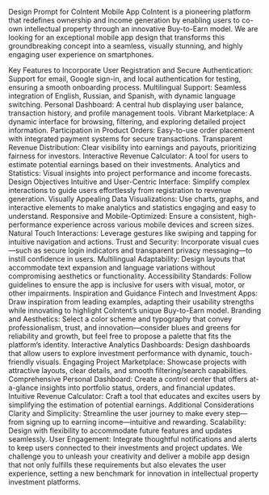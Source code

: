 Design Prompt for CoIntent Mobile App
CoIntent is a pioneering platform that redefines ownership and income generation by enabling users to co-own intellectual property through an innovative Buy-to-Earn model. We are looking for an exceptional mobile app design that transforms this groundbreaking concept into a seamless, visually stunning, and highly engaging user experience on smartphones.

Key Features to Incorporate
User Registration and Secure Authentication: Support for email, Google sign-in, and local authentication for testing, ensuring a smooth onboarding process.
Multilingual Support: Seamless integration of English, Russian, and Spanish, with dynamic language switching.
Personal Dashboard: A central hub displaying user balance, transaction history, and profile management tools.
Vibrant Marketplace: A dynamic interface for browsing, filtering, and exploring detailed project information.
Participation in Product Orders: Easy-to-use order placement with integrated payment systems for secure transactions.
Transparent Revenue Distribution: Clear visibility into earnings and payouts, prioritizing fairness for investors.
Interactive Revenue Calculator: A tool for users to estimate potential earnings based on their investments.
Analytics and Statistics: Visual insights into project performance and income forecasts.
Design Objectives
Intuitive and User-Centric Interface: Simplify complex interactions to guide users effortlessly from registration to revenue generation.
Visually Appealing Data Visualizations: Use charts, graphs, and interactive elements to make analytics and statistics engaging and easy to understand.
Responsive and Mobile-Optimized: Ensure a consistent, high-performance experience across various mobile devices and screen sizes.
Natural Touch Interactions: Leverage gestures like swiping and tapping for intuitive navigation and actions.
Trust and Security: Incorporate visual cues—such as secure login indicators and transparent privacy messaging—to instill confidence in users.
Multilingual Adaptability: Design layouts that accommodate text expansion and language variations without compromising aesthetics or functionality.
Accessibility Standards: Follow guidelines to ensure the app is inclusive for users with visual, motor, or other impairments.
Inspiration and Guidance
Fintech and Investment Apps: Draw inspiration from leading examples, adapting their usability strengths while innovating to highlight CoIntent’s unique Buy-to-Earn model.
Branding and Aesthetics: Select a color scheme and typography that convey professionalism, trust, and innovation—consider blues and greens for reliability and growth, but feel free to propose a palette that fits the platform’s identity.
Interactive Analytics Dashboards: Design dashboards that allow users to explore investment performance with dynamic, touch-friendly visuals.
Engaging Project Marketplace: Showcase projects with attractive layouts, clear details, and smooth filtering/search capabilities.
Comprehensive Personal Dashboard: Create a control center that offers at-a-glance insights into portfolio status, orders, and financial updates.
Intuitive Revenue Calculator: Craft a tool that educates and excites users by simplifying the estimation of potential earnings.
Additional Considerations
Clarity and Simplicity: Streamline the user journey to make every step—from signing up to earning income—intuitive and rewarding.
Scalability: Design with flexibility to accommodate future features and updates seamlessly.
User Engagement: Integrate thoughtful notifications and alerts to keep users connected to their investments and project updates.
We challenge you to unleash your creativity and deliver a mobile app design that not only fulfills these requirements but also elevates the user experience, setting a new benchmark for innovation in intellectual property investment platforms.
